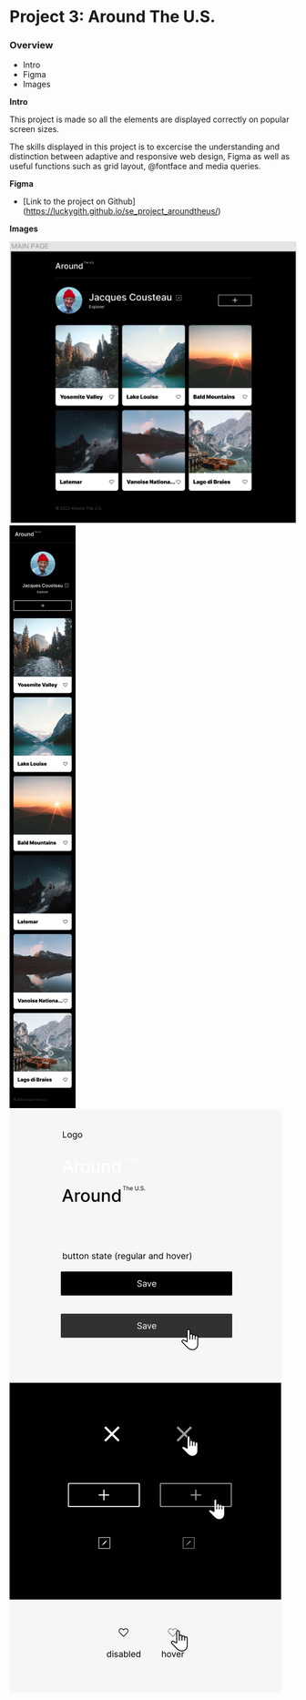 # Project 3: Around The U.S.

### Overview

- Intro
- Figma
- Images

**Intro**

This project is made so all the elements are displayed correctly on popular screen sizes.

The skills displayed in this project is to excercise the understanding and distinction between adaptive and responsive web design, Figma as well as useful functions such as grid layout, @fontface and media queries.

**Figma**

- [Link to the project on Github]
  (https://luckygith.github.io/se_project_aroundtheus/)

**Images**

![main page layout](image.png)
![mobile layout](MOBILE.png)
![ui kit](<UI KIT.png>)

